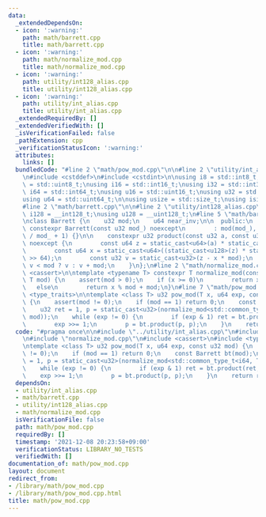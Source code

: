 ```yaml
---
data:
  _extendedDependsOn:
  - icon: ':warning:'
    path: math/barrett.cpp
    title: math/barrett.cpp
  - icon: ':warning:'
    path: math/normalize_mod.cpp
    title: math/normalize_mod.cpp
  - icon: ':warning:'
    path: utility/int128_alias.cpp
    title: utility/int128_alias.cpp
  - icon: ':warning:'
    path: utility/int_alias.cpp
    title: utility/int_alias.cpp
  _extendedRequiredBy: []
  _extendedVerifiedWith: []
  _isVerificationFailed: false
  _pathExtension: cpp
  _verificationStatusIcon: ':warning:'
  attributes:
    links: []
  bundledCode: "#line 2 \"math/pow_mod.cpp\"\n\n#line 2 \"utility/int_alias.cpp\"\n\
    \n#include <cstddef>\n#include <cstdint>\n\nusing i8 = std::int8_t;\nusing u8\
    \ = std::uint8_t;\nusing i16 = std::int16_t;\nusing i32 = std::int32_t;\nusing\
    \ i64 = std::int64_t;\nusing u16 = std::uint16_t;\nusing u32 = std::uint32_t;\n\
    using u64 = std::uint64_t;\n\nusing usize = std::size_t;\nusing isize = std::ptrdiff_t;\n\
    #line 2 \"math/barrett.cpp\"\n\n#line 2 \"utility/int128_alias.cpp\"\n\nusing\
    \ i128 = __int128_t;\nusing u128 = __uint128_t;\n#line 5 \"math/barrett.cpp\"\n\
    \nclass Barrett {\n    u32 mod;\n    u64 near_inv;\n\n  public:\n    explicit\
    \ constexpr Barrett(const u32 mod_) noexcept\n        : mod(mod_), near_inv((u64)(-1)\
    \ / mod_ + 1) {}\n\n    constexpr u32 product(const u32 a, const u32 b) const\
    \ noexcept {\n        const u64 z = static_cast<u64>(a) * static_cast<u64>(b);\n\
    \        const u64 x = static_cast<u64>((static_cast<u128>(z) * static_cast<u128>(near_inv))\
    \ >> 64);\n        const u32 v = static_cast<u32>(z - x * mod);\n        return\
    \ v < mod ? v : v + mod;\n    }\n};\n#line 2 \"math/normalize_mod.cpp\"\n\n#include\
    \ <cassert>\n\ntemplate <typename T> constexpr T normalize_mod(const T x, const\
    \ T mod) {\n    assert(mod > 0);\n    if (x >= 0)\n        return x % mod;\n \
    \   else\n        return x % mod + mod;\n}\n#line 7 \"math/pow_mod.cpp\"\n#include\
    \ <type_traits>\n\ntemplate <class T> u32 pow_mod(T x, u64 exp, const u32 mod)\
    \ {\n    assert(mod != 0);\n    if (mod == 1) return 0;\n    const Barrett bt(mod);\n\
    \    u32 ret = 1, p = static_cast<u32>(normalize_mod<std::common_type_t<i64, T>>(x,\
    \ mod));\n    while (exp != 0) {\n        if (exp & 1) ret = bt.product(ret, p);\n\
    \        exp >>= 1;\n        p = bt.product(p, p);\n    }\n    return ret;\n}\n"
  code: "#pragma once\n\n#include \"../utility/int_alias.cpp\"\n#include \"barrett.cpp\"\
    \n#include \"normalize_mod.cpp\"\n#include <cassert>\n#include <type_traits>\n\
    \ntemplate <class T> u32 pow_mod(T x, u64 exp, const u32 mod) {\n    assert(mod\
    \ != 0);\n    if (mod == 1) return 0;\n    const Barrett bt(mod);\n    u32 ret\
    \ = 1, p = static_cast<u32>(normalize_mod<std::common_type_t<i64, T>>(x, mod));\n\
    \    while (exp != 0) {\n        if (exp & 1) ret = bt.product(ret, p);\n    \
    \    exp >>= 1;\n        p = bt.product(p, p);\n    }\n    return ret;\n}"
  dependsOn:
  - utility/int_alias.cpp
  - math/barrett.cpp
  - utility/int128_alias.cpp
  - math/normalize_mod.cpp
  isVerificationFile: false
  path: math/pow_mod.cpp
  requiredBy: []
  timestamp: '2021-12-08 20:23:58+09:00'
  verificationStatus: LIBRARY_NO_TESTS
  verifiedWith: []
documentation_of: math/pow_mod.cpp
layout: document
redirect_from:
- /library/math/pow_mod.cpp
- /library/math/pow_mod.cpp.html
title: math/pow_mod.cpp
---
```

